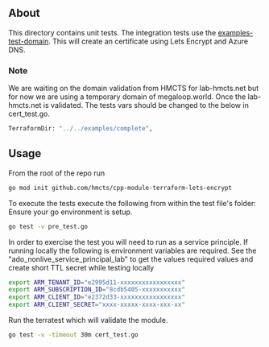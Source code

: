 ## About
This directory contains unit tests.
The integration tests use the [examples-test-domain](../../examples/test-domain). This will create an
certificate using Lets Encrypt and Azure DNS.
### Note
We are waiting on the domain validation from HMCTS for lab-hmcts.net but for now
we are using a temporary domain of megaloop.world. Once the lab-hmcts.net is
validated. The tests vars  should be changed to the below in cert_test.go.
```bash
TerraformDir: "../../examples/complete",

```

## Usage

From the root of the repo run
```bash
go mod init github.com/hmcts/cpp-module-terraform-lets-encrypt
```

To execute the tests execute the following from within the test file's folder:
Ensure your go environment is setup.

```bash
go test -v pre_test.go
```
In order to exercise the test you will need to run as a service principle.
If running locally the following is environment variables are required.
See the "ado_nonlive_service_principal_lab" to get the values required values
and create short TTL secret while testing locally

```bash
export ARM_TENANT_ID="e2995d11-xxxxxxxxxxxxxxxxx"
export ARM_SUBSCRIPTION_ID="8cdb5405-xxxxxxxxxxx"
export ARM_CLIENT_ID="e2372d33-xxxxxxxxxxxxxxxxx"
export ARM_CLIENT_SECRET="xxxx-xxxxx-xxxx-xxx-xx"
```

Run the terratest which will validate the module.
```bash
go test -v -timeout 30m cert_test.go
```
